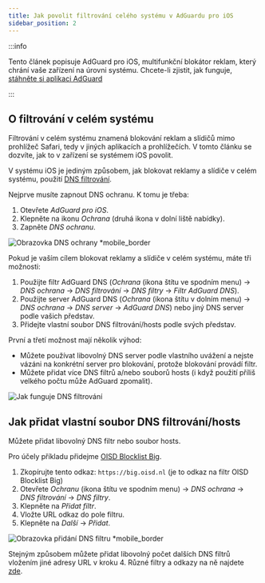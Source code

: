 ```yaml
---
title: Jak povolit filtrování celého systému v AdGuardu pro iOS
sidebar_position: 2
---
```


:::info

Tento článek popisuje AdGuard pro iOS, multifunkční blokátor reklam, který chrání vaše zařízení na úrovni systému. Chcete-li zjistit, jak funguje, [stáhněte si aplikaci AdGuard](https://adguard.com/download.html?auto=true)

:::

## O filtrování v celém systému

Filtrování v celém systému znamená blokování reklam a slídičů mimo prohlížeč Safari, tedy v jiných aplikacích a prohlížečích. V tomto článku se dozvíte, jak to v zařízení se systémem iOS povolit.

V systému iOS je jediným způsobem, jak blokovat reklamy a slídiče v celém systému, použití [DNS filtrování](https://adguard-dns.io/kb/general/dns-filtering/).

Nejprve musíte zapnout DNS ochranu. K tomu je třeba:

1. Otevřete *AdGuard pro iOS*.
2. Klepněte na ikonu *Ochrana* (druhá ikona v dolní liště nabídky).
3. Zapněte *DNS ochranu*.

![Obrazovka DNS ochrany *mobile_border](https://cdn.adtidy.org/public/Adguard/Blog/ios_dns_protection.PNG)

Pokud je vaším cílem blokovat reklamy a slídiče v celém systému, máte tři možnosti:

 1. Použijte filtr AdGuard DNS (*Ochrana* (ikona štítu ve spodním menu) → *DNS ochrana* → *DNS filtrování* → *DNS filtry* → *Filtr AdGuard DNS*).
 2. Použijte server AdGuard DNS (*Ochrana* (ikona štítu v dolním menu) → *DNS ochrana* → *DNS server* → *AdGuard DNS*) nebo jiný DNS server podle vašich představ.
 3. Přidejte vlastní soubor DNS filtrování/hosts podle svých představ.

První a třetí možnost mají několik výhod:

* Můžete používat libovolný DNS server podle vlastního uvážení a nejste vázáni na konkrétní server pro blokování, protože blokování provádí filtr.
* Můžete přidat více DNS filtrů a/nebo souborů hosts (i když použití příliš velkého počtu může AdGuard zpomalit).

![Jak funguje DNS filtrování](https://cdn.adtidy.org/public/Adguard/kb/DNS_filtering/how_dns_filtering_works_en.png)

## Jak přidat vlastní soubor DNS filtrování/hosts

Můžete přidat libovolný DNS filtr nebo soubor hosts.

Pro účely příkladu přidejme [OISD Blocklist Big](https://oisd.nl/).

1. Zkopírujte tento odkaz: `https://big.oisd.nl` (je to odkaz na filtr OISD Blocklist Big)
2. Otevřete *Ochranu* (ikona štítu ve spodním menu) → *DNS ochrana* → *DNS filtrování* → *DNS filtry*.
3. Klepněte na *Přidat filtr*.
4. Vložte URL odkaz do pole filtru.
5. Klepněte na *Další* → *Přidat*.

![Obrazovka přidání DNS filtru *mobile_border](https://cdn.adtidy.org/blog/new/ot4okIMGD236EB8905471.jpeg)

Stejným způsobem můžete přidat libovolný počet dalších DNS filtrů vložením jiné adresy URL v kroku 4. Různé filtry a odkazy na ně najdete [zde](https://filterlists.com).
